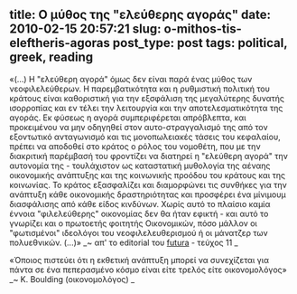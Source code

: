 title: Ο μύθος της "ελεύθερης αγοράς"
date: 2010-02-15 20:57:21
slug: o-mithos-tis-eleftheris-agoras
post_type: post
tags: political, greek, reading
---

«(...) Η "ελεύθερη αγορά" όμως δεν είναι παρά ένας μύθος των νεοφιλελεύθερων. Η παρεμβατικότητα και η ρυθμιστική πολιτική του κράτους είναι καθοριστική για την εξσφάλιση της μεγαλύτερης δυνατής ισορροπίας και εν τέλει την λειτουργία και την αποτελεσματικότητα της αγοράς. Εκ φύσεως η αγορά συμπεριφέρεται απρόβλεπτα, και προκειμένου να μην οδηγηθεί στον αυτο-στραγγαλισμό της από τον εξοντωτικό ανταγωνισμό και τις μονοπωλειακές τάσεις του κεφαλαίου, πρέπει να αποδοθεί στο κράτος ο ρόλος του νομοθέτη, που με την διακριτική παρέμβασή του φροντίζει να διατηρεί η "ελεύθερη αγορά" την αυτονομία της - τουλάχιστον ως καταστατική μυθολογία της αέναης οικονομικής ανάπτυξης και της κοινωνικής προόδου του κράτους και της κοινωνίας. Το κράτος εξασφαλίζει και διαμορφώνει τις συνθήκες για την ανάπτυξη κάθε οικονομικής δραστηριότητας και προσφέρει ένα μίνιμουμ διασφάλισης από κάθε είδος κινδύνων. Χωρίς αυτό το πλαίσιο καμία έννοια "φιλελεύθερης" οικονομίας δεν θα ήταν εφικτή - και αυτό το γνωρίζει και ο πρωτοετής φοιτητής Οικονομικών, πόσο μάλλον οι "φωτισμένοι" ιδεολόγοι του νεοφιλελευθερισμού ή οι μάνατζερ των πολυεθνικών. (...)»
_~ απ' το editorial του [futura](http://futura-blog.blogspot.com/) - τεύχος 11 _

«Όποιος πιστεύει ότι η εκθετική ανάπτυξη μπορεί να συνεχίζεται για πάντα σε ένα πεπερασμένο κόσμο είναι είτε τρελός είτε οικονομολόγος»
_~ K. Boulding (οικονομολόγος) _
